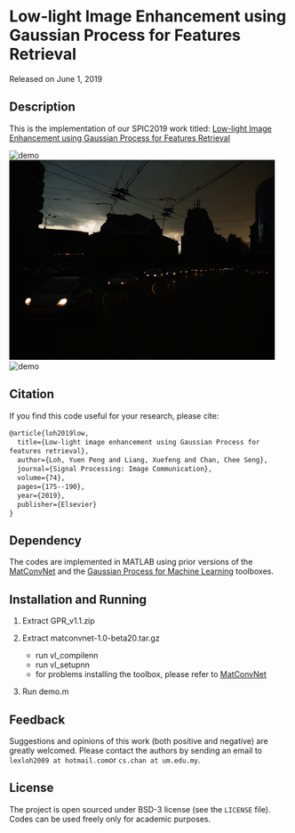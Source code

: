 # Low-light Image Enhancement using Gaussian Process for Features Retrieval

Released on June 1, 2019

## Description

This is the implementation of our SPIC2019 work titled: [Low-light Image Enhancement using Gaussian Process for Features Retrieval](http://cs-chan.com/doc/SPIC2019.pdf)

![demo](2015_00003.gif)
![demo](2015_02446.gif)
![demo](2015_06400.gif)

## Citation

If you find this code useful for your research, please cite:
```
@article{loh2019low,
  title={Low-light image enhancement using Gaussian Process for features retrieval},
  author={Loh, Yuen Peng and Liang, Xuefeng and Chan, Chee Seng},
  journal={Signal Processing: Image Communication},
  volume={74},
  pages={175--190},
  year={2019},
  publisher={Elsevier}
}
```

## Dependency

The codes are implemented in MATLAB using prior versions of the [MatConvNet](http://www.vlfeat.org/matconvnet/) and the [Gaussian Process for Machine Learning](http://www.gaussianprocess.org/gpml/code/matlab/doc/index.html) toolboxes.

## Installation and Running

1. Extract GPR_v1.1.zip

2. Extract matconvnet-1.0-beta20.tar.gz
   - run vl_compilenn
   - run vl_setupnn
   * for problems installing the toolbox, please refer to [MatConvNet](http://www.vlfeat.org/matconvnet/)

3. Run demo.m

## Feedback
Suggestions and opinions of this work (both positive and negative) are greatly welcomed. Please contact the authors by sending an email to
`lexloh2009 at hotmail.com`or `cs.chan at um.edu.my`.

## License
The project is open sourced under BSD-3 license (see the ``` LICENSE ``` file). Codes can be used freely only for academic purposes.
